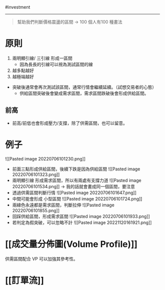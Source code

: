 #investment 

---

> 幫助我們判斷價格震盪的區間
-> 100 個人有100 種畫法

# 原則
1. 兩明顯引線/ 三引線 形成一區間
	- 因為長長的引線可以視為測試區間的線
2. 越多點越好
3. 越極端越好

- 突破後通常會再次測試該區間，通常行情會繼續延續。（試想交易者的心態）
	- 供給區間突破後會變成需求區間，需求區間跌破後會形成供給區間。
## 前高
- 前高/前低也會形成壓力/支撐，除了供需區間，也可以留意。

# 例子
![[Pasted image 20220706101230.png]]

- 前面三點形成供給區間，後續下跌是因為供給區間
	![[Pasted image 20220706101323.png]]
- 兩明顯引線 形成需求區間，所以有兩處有支撐力道
	![[Pasted image 20220706101534.png]]
	-> 我的話就會畫成同一個區間，要注意
- 透過供需區間判斷行情
	![[Pasted image 20220706101647.png]]
- 中間可能會形成 小型區間
	![[Pasted image 20220706101724.png]]
- 兩綠色永遠都是需求區間，判斷拉伸
	![[Pasted image 20220706101855.png]]
- 回踩供給區間，形成需求區間
	![[Pasted image 20220706101933.png]]
- 若判定為假突破，可以忽略不計
	![[Pasted image 20221120161921.png]]

# [[成交量分佈圖(Volume Profile)]]
供需區間配合 VP 可以加強其參考性。

# [[訂單流]]
